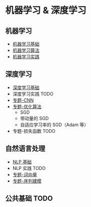 机器学习 & 深度学习
===

## 机器学习
- [机器学习基础](./ML-机器学习基础.md)
- [机器学习算法](./ML-机器学习算法.md)
- [机器学习实践](./ML-机器学习实践.md)

## 深度学习
- [深度学习基础](./DL-A-深度学习基础.md)
- 深度学习实践 TODO
- [专题-CNN](./DL-专题-CNN.md)
- [专题-优化算法](./DL-专题-优化算法.md)
  - SGD
  - 带动量的 SGD
  - 自适应学习率的 SGD（Adam 等）
- 专题-损失函数 TODO

## 自然语言处理
- [NLP 基础](NLP-自然语言处理基础.md)
- NLP 实践 TODO
- [专题-词向量](./NLP-专题-词向量.md)
- [专题-序列建模](./NLP-专题-序列建模.md)


## 公共基础 TODO